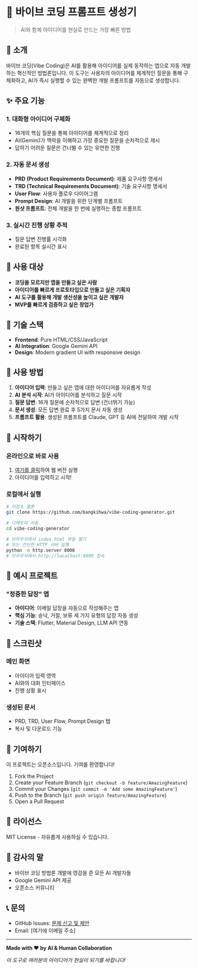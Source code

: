 # 🚀 바이브 코딩 프롬프트 생성기

> AI와 함께 아이디어를 현실로 만드는 가장 빠른 방법

## 📌 소개

바이브 코딩(Vibe Coding)은 AI를 활용해 아이디어를 실제 동작하는 앱으로 자동 개발하는 혁신적인 방법론입니다. 이 도구는 사용자의 아이디어를 체계적인 질문을 통해 구체화하고, AI가 즉시 실행할 수 있는 완벽한 개발 프롬프트를 자동으로 생성합니다.

## ✨ 주요 기능

### 1. 대화형 아이디어 구체화
- 16개의 핵심 질문을 통해 아이디어를 체계적으로 정리
- AI(Gemini)가 맥락을 이해하고 가장 중요한 질문을 순차적으로 제시
- 답하기 어려운 질문은 건너뛸 수 있는 유연한 진행

### 2. 자동 문서 생성
- **PRD (Product Requirements Document)**: 제품 요구사항 명세서
- **TRD (Technical Requirements Document)**: 기술 요구사항 명세서
- **User Flow**: 사용자 플로우 다이어그램
- **Prompt Design**: AI 개발을 위한 단계별 프롬프트
- **원샷 프롬프트**: 전체 개발을 한 번에 실행하는 종합 프롬프트

### 3. 실시간 진행 상황 추적
- 질문 답변 진행률 시각화
- 완료된 항목 실시간 표시

## 🎯 사용 대상

- **코딩을 모르지만 앱을 만들고 싶은 사람**
- **아이디어를 빠르게 프로토타입으로 만들고 싶은 기획자**
- **AI 도구를 활용해 개발 생산성을 높이고 싶은 개발자**
- **MVP를 빠르게 검증하고 싶은 창업가**

## 🔧 기술 스택

- **Frontend**: Pure HTML/CSS/JavaScript
- **AI Integration**: Google Gemini API
- **Design**: Modern gradient UI with responsive design

## 📖 사용 방법

1. **아이디어 입력**: 만들고 싶은 앱에 대한 아이디어를 자유롭게 작성
2. **AI 분석 시작**: AI가 아이디어를 분석하고 질문 시작
3. **질문 답변**: 16개 질문에 순차적으로 답변 (건너뛰기 가능)
4. **문서 생성**: 모든 답변 완료 후 5가지 문서 자동 생성
5. **프롬프트 활용**: 생성된 프롬프트를 Claude, GPT 등 AI에 전달하여 개발 시작

## 🚀 시작하기

### 온라인으로 바로 사용
1. [여기를 클릭](https://bangkihwa.github.io/vibe-coding-generator/)하여 웹 버전 실행
2. 아이디어를 입력하고 시작!

### 로컬에서 실행
```bash
# 저장소 클론
git clone https://github.com/bangkihwa/vibe-coding-generator.git

# 디렉토리 이동
cd vibe-coding-generator

# 브라우저에서 index.html 파일 열기
# 또는 간단한 HTTP 서버 실행
python -m http.server 8000
# 브라우저에서 http://localhost:8000 접속
```

## 📝 예시 프로젝트

### "정중한 답장" 앱
- **아이디어**: 이메일 답장을 자동으로 작성해주는 앱
- **핵심 기능**: 승낙, 거절, 보류 세 가지 유형의 답장 자동 생성
- **기술 스택**: Flutter, Material Design, LLM API 연동

## 🎨 스크린샷

### 메인 화면
- 아이디어 입력 영역
- AI와의 대화 인터페이스
- 진행 상황 표시

### 생성된 문서
- PRD, TRD, User Flow, Prompt Design 탭
- 복사 및 다운로드 기능

## 🤝 기여하기

이 프로젝트는 오픈소스입니다. 기여를 환영합니다!

1. Fork the Project
2. Create your Feature Branch (`git checkout -b feature/AmazingFeature`)
3. Commit your Changes (`git commit -m 'Add some AmazingFeature'`)
4. Push to the Branch (`git push origin feature/AmazingFeature`)
5. Open a Pull Request

## 📄 라이선스

MIT License - 자유롭게 사용하실 수 있습니다.

## 🙏 감사의 말

- 바이브 코딩 방법론 개발에 영감을 준 모든 AI 개발자들
- Google Gemini API 제공
- 오픈소스 커뮤니티

## 📞 문의

- GitHub Issues: [문제 신고 및 제안](https://github.com/bangkihwa/vibe-coding-generator/issues)
- Email: [여기에 이메일 주소]

---

**Made with ❤️ by AI & Human Collaboration**

*이 도구로 여러분의 아이디어가 현실이 되기를 바랍니다!*
